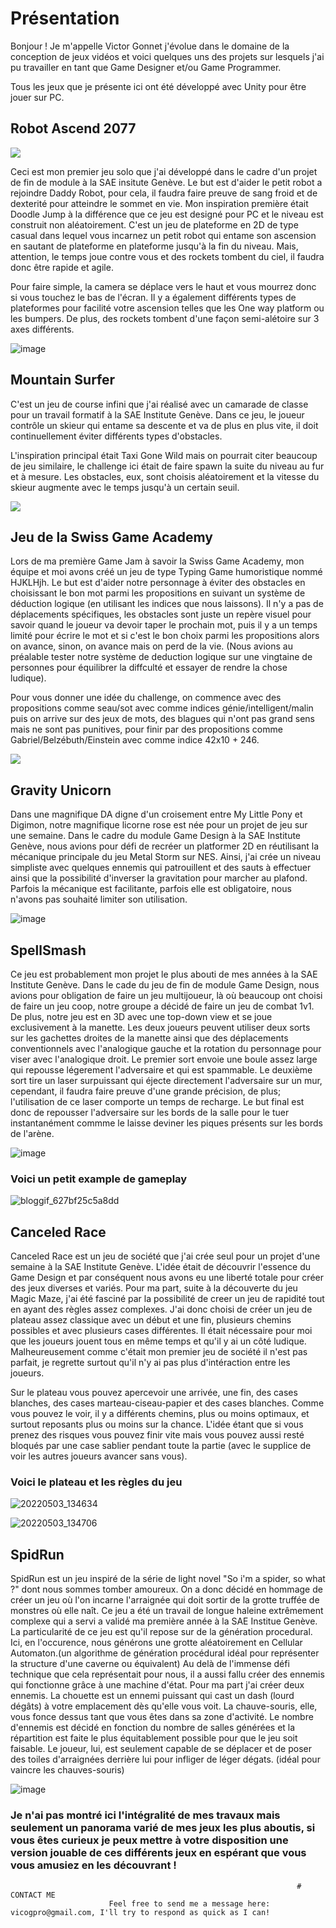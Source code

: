 # Présentation

Bonjour ! Je m'appelle Victor Gonnet j'évolue dans le domaine de la conception de jeux vidéos et voici quelques uns des projets sur lesquels j'ai pu travailler en tant que Game Designer et/ou Game Programmer.

Tous les jeux que je présente ici ont été développé avec Unity pour être jouer sur PC.


## Robot Ascend 2077

![](https://Styshooteur.github.io/Images/robot%20ascend.PNG)

Ceci est mon premier jeu solo que j'ai développé dans le cadre d'un projet de fin de module à la SAE insitute Genève. Le but est d'aider le petit robot a rejoindre Daddy Robot, pour cela, il faudra faire preuve de sang froid et de dexterité pour atteindre le sommet en vie.
Mon inspiration première était Doodle Jump à la différence que ce jeu est designé pour PC et le niveau est construit non aléatoirement.
C'est un jeu de plateforme en 2D de type casual dans lequel vous incarnez un petit robot qui entame son ascension en sautant de plateforme en plateforme jusqu'à la fin du niveau. Mais, attention, le temps joue contre vous et des rockets tombent du ciel, il faudra donc être rapide et agile.

Pour faire simple, la camera se déplace vers le haut et vous mourrez donc si vous touchez le bas de l'écran. Il y a également différents types de plateformes pour facilité votre ascension telles que les One way platform ou les bumpers. De plus, des rockets tombent d'une façon semi-alétoire sur 3 axes différents.

![image](https://user-images.githubusercontent.com/81884303/167666795-d12acc6f-5bb3-4b2f-9905-1285f78c6a2d.png)


## Mountain Surfer 

C'est un jeu de course infini que j'ai réalisé avec un camarade de classe pour un travail formatif à la SAE Institute Genève. Dans ce jeu, le joueur contrôle un skieur qui entame sa descente et va de plus en plus vite, il doit continuellement éviter différents types d'obstacles.

L'inspiration principal était Taxi Gone Wild mais on pourrait citer beaucoup de jeu similaire, le challenge ici était de faire spawn la suite du niveau au fur et à mesure. Les obstacles, eux, sont choisis aléatoirement et la vitesse du skieur augmente avec le temps jusqu'à un certain seuil.

![](https://Styshooteur.github.io/Images/Mountain%20Surfer.png)


## Jeu de la Swiss Game Academy

Lors de ma première Game Jam à savoir la Swiss Game Academy, mon équipe et moi avons créé un jeu de type Typing Game humoristique nommé HJKLHjh.
Le but est d'aider notre personnage à éviter des obstacles en choisissant le bon mot parmi les propositions en suivant un système de déduction logique (en utilisant les indices que nous laissons).
Il n'y a pas de déplacements spécifiques, les obstacles sont juste un repère visuel pour savoir quand le joueur va devoir taper le prochain mot, puis il y a un temps limité pour écrire le mot et si c'est le bon choix parmi les propositions alors on avance, sinon, on avance mais on perd de la vie.
(Nous avions au préalable tester notre système de deduction logique sur une vingtaine de personnes pour équilibrer la diffculté et essayer de rendre la chose ludique).

Pour vous donner une idée du challenge, on commence avec des propositions comme seau/sot avec comme indices génie/intelligent/malin puis on arrive sur des jeux de mots, des blagues qui n'ont pas grand sens mais ne sont pas punitives, pour finir par des propositions comme Gabriel/Belzébuth/Einstein avec comme indice 42x10 + 246.

![](https://Styshooteur.github.io/Images/Swiss%20game%20academy.png)


## Gravity Unicorn

Dans une magnifique DA digne d'un croisement entre My Little Pony et Digimon, notre magnifique licorne rose est née pour un projet de jeu sur une semaine. Dans le cadre du module Game Design à la SAE Institute Genève, nous avions pour défi de recréer un platformer 2D en réutilisant la mécanique principale du jeu Metal Storm sur NES. Ainsi, j'ai crée un niveau simpliste avec quelques ennemis qui patrouillent et des sauts à effectuer ainsi que la possibilité d'inverser la gravitation pour marcher au plafond. Parfois la mécanique est facilitante, parfois elle est obligatoire, nous n'avons pas souhaité limiter son utilisation.

![image](https://user-images.githubusercontent.com/81884303/167903328-57fd15ec-7b37-4924-a1b3-3ab7732188e2.png)


## SpellSmash

Ce jeu est probablement mon projet le plus abouti de mes années à la SAE Institute Genève. Dans le cade du jeu de fin de module Game Design, nous avions pour obligation de faire un jeu multijoueur, là où beaucoup ont choisi de faire un jeu coop, notre groupe a décidé de faire un jeu de combat 1v1. De plus, notre jeu est en 3D avec une top-down view et se joue exclusivement à la manette. Les deux joueurs peuvent utiliser deux sorts sur les gachettes droites de la manette ainsi que des déplacements conventionnels avec l'analogique gauche et la rotation du personnage pour viser avec l'analogique droit. Le premier sort envoie une boule assez large qui repousse légerement l'adversaire et qui est spammable. Le deuxième sort tire un laser surpuissant qui éjecte directement l'adversaire sur un mur, cependant, il faudra faire preuve d'une grande précision, de plus; l'utilisation de ce laser comporte un temps de recharge. Le but final est donc de repousser l'adversaire sur les bords de la salle pour le tuer instantanément commme le laisse deviner les piques présents sur les bords de l'arène.

![image](https://user-images.githubusercontent.com/81884303/167912241-63be8b76-84db-45ea-98d6-ebe8227dcfe6.png)

### Voici un petit example de gameplay

![bloggif_627bf25c5a8dd](https://user-images.githubusercontent.com/81884303/167912342-35fbcb99-94ed-49c2-88d0-81a4b4ae3bb5.gif)


## Canceled Race

Canceled Race est un jeu de société que j'ai crée seul pour un projet d'une semaine à la SAE Institute Genève. L'idée était de découvrir l'essence du Game Design et par conséquent nous avons eu une liberté totale pour créer des jeux diverses et variés. Pour ma part, suite à la découverte du jeu Magic Maze, j'ai été fasciné par la possibilité de creer un jeu de rapidité tout en ayant des règles assez complexes. J'ai donc choisi de créer un jeu de plateau assez classique avec un début et une fin, plusieurs chemins possibles et avec plusieurs cases différentes. Il était nécessaire pour moi que les joueurs jouent tous en même temps et qu'il y ai un côté ludique. Malheureusement comme c'était mon premier jeu de société il n'est pas parfait, je regrette surtout qu'il n'y ai pas plus d'intéraction entre les joueurs.

Sur le plateau vous pouvez apercevoir une arrivée, une fin, des cases blanches, des cases marteau-ciseau-papier et des cases blanches. Comme vous pouvez le voir, il y a différents chemins, plus ou moins optimaux, et surtout reposants plus ou moins sur la chance. L'idée étant que si vous prenez des risques vous pouvez finir vite mais vous pouvez aussi resté bloqués par une case sablier pendant toute la partie (avec le supplice de voir les autres joueurs avancer sans vous).

### Voici le plateau et les règles du jeu

![20220503_134634](https://user-images.githubusercontent.com/81884303/167953668-6135b509-30e5-4b9c-8f37-06094ccee5ac.jpg)

![20220503_134706](https://user-images.githubusercontent.com/81884303/167953703-3840cb47-5e61-4c84-9488-b3d98f2186cc.jpg)


## SpidRun

SpidRun est un jeu inspiré de la série de light novel "So i'm a spider, so what ?" dont nous sommes tomber amoureux. On a donc décidé en hommage de créer un jeu où l'on incarne l'arraignée qui doit sortir de la grotte truffée de monstres où elle naît.
Ce jeu a été un travail de longue haleine extrêmement complexe qui a servi a validé ma première année à la SAE Institue Genève. La particularité de ce jeu est qu'il repose sur de la génération procedural. Ici, en l'occurence, nous générons une grotte aléatoirement en Cellular Automaton.(un algorithme de génération procédural idéal pour représenter la structure d'une caverne ou équivalent)
Au delà de l'immense défi technique que cela représentait pour nous, il a aussi fallu créer des ennemis qui fonctionne grâce à une machine d'état. Pour ma part j'ai créer deux ennemis. La chouette est un ennemi puissant qui cast un dash (lourd dégâts) à votre emplacement dès qu'elle vous voit. La chauve-souris, elle, vous fonce dessus tant que vous êtes dans sa zone d'activité. Le nombre d'ennemis est décidé en fonction du nombre de salles générées et la répartition est faite le plus équitablement possible pour que le jeu soit faisable.
Le joueur, lui, est seulement capable de se déplacer et de poser des toiles d'arraignées derrière lui pour infliger de léger dégats. (idéal pour vaincre les chauves-souris)


![image](https://user-images.githubusercontent.com/81884303/167956340-1916cf29-a945-41d9-92c5-dc70f6117c39.png)


### Je n'ai pas montré ici l'intégralité de mes travaux mais seulement un panorama varié de mes jeux les plus aboutis, si vous êtes curieux je peux mettre à votre disposition une version jouable de ces différents jeux en espérant que vous vous amusiez en les découvrant !





                                                                    # CONTACT ME
                          Feel free to send me a message here: vicogpro@gmail.com, I'll try to respond as quick as I can!


